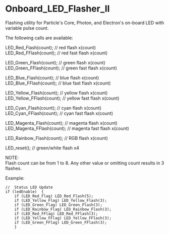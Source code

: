# Onboard_LED_Flasher_II
Flashing utility for Particle's Core, Photon, and Electron's on-board LED with variable pulse count.

The following calls are available: 

LED_Red_Flash(count);  // red flash x(count)  
LED_Red_FFlash(count);  // red fast flash x(count)

LED_Green_Flash(count); // green flash x(count)  
LED_Green_FFlash(count); // green fast flash x(count)

LED_Blue_Flash(count); // blue flash x(count)  
LED_Blue_FFlash(count); // blue fast flash x(count)

LED_Yellow_Flash(count); // yellow flash x(count)  
LED_Yellow_FFlash(count); // yellow fast flash x(count)

LED_Cyan_Flash(count); // cyan flash x(count)  
LED_Cyan_FFlash(count); // cyan fast flash x(count)

LED_Magenta_Flash(count); // magenta flash x(count)  
LED_Magenta_FFlash(count); // magenta fast flash x(count)

LED_Rainbow_Flash(count); // RGB flash x(count) 

LED_reset();  // green/white flash x4

NOTE:  
Flash count can be from 1 to 8. Any other value or omitting count results in 3 flashes.

Example:  


    //  Status LED Update  
    if (ledEnable)  {
        if (LED_Red_Flag) LED_Red_Flash(5);
        if (LED_Yellow_Flag) LED_Yellow_Flash(3);
        if (LED_Green_Flag) LED_Green_Flash(3);
        if (LED_Rainbow_Flag) LED_Rainbow_Flash(3);
        if (LED_Red_FFlag) LED_Red_FFlash(3);
        if (LED_Yellow_FFlag) LED_Yellow_FFlash(3);
        if (LED_Green_FFlag) LED_Green_FFlash(3);
        }
